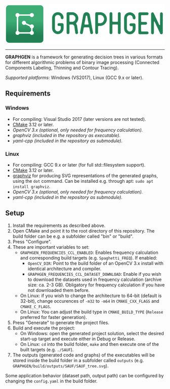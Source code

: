 ![Header Image](./doc/logo/graphgen_inline.png)

---

<!--
Can be displayed only if the repo is public.
[![Documentation](https://codedocs.xyz/prittt/graphgen.svg)]()
-->

**GRAPHGEN** is a framework for generating decision trees in various formats for different algorithmic problems of binary image processing (Connected Components Labeling, Thinning and Contour Tracing). 

*Supported platforms*: Windows (VS2017), Linux (GCC 9.x or later).

## Requirements
### Windows
* For compiling: Visual Studio 2017 (later versions are not tested).
* [CMake](https://cmake.org/) 3.12 or later.
* *OpenCV 3.x (optional, only needed for frequency calculation).*
* *graphviz (included in the repository as executable).*
* *yaml-cpp (included in the repository as submodule).*


### Linux
* For compiling: GCC 9.x or later (for full std::filesystem support).
* [CMake](https://cmake.org/) 3.12 or later.
* [graphviz](https://www.graphviz.org/download/) for producing SVG representations of the generated graphs, using the `dot` command. Can be installed e.g. through apt: `sudo apt install graphviz`.
* *OpenCV 3.x (optional, only needed for frequency calculation).*
* *yaml-cpp (included in the repository as submodule).*

## Setup
1) Install the requirements as described above.
2) Open CMake and point it to the root directory of this repository. The build folder can be e.g. a subfolder called "bin" or "build".
3) Press "Configure".
4) These are important variables to set:
    * `GRAPHGEN_FREQUENCIES_CCL_ENABLED`: Enables frequency calculation and corresponding build targets (e.g. `Spaghetti_FREQ`). If enabled:
        * `OpenCV_DIR`: Point to the build folder of an OpenCV 3.x install with identical architecture and compiler.
        * `GRAPHGEN_FREQUENCIES_CCL_DATASET_DOWNLOAD`: Enable if you wish to download the datasets used in frequency calculation (archive size: ca. 2-3 GB). Obligatory for frequency calculation if you have not downloaded them before.
    * On Linux: if you wish to change the architecture to 64-bit (default is 32-bit), change occurences of `-m32` to `-m64` in `CMAKE_CXX_FLAGS` and `CMAKE_C_FLAGS`.
    * On Linux: You can adjust the build type in `CMAKE_BUILD_TYPE` (`Release` preferred for faster generation).
5) Press "Generate" to generate the project files.
6) Build and execute the project: 
    * On Windows: open the generated project solution, select the desired start-up target and execute either in Debug or Release.
    * On Linux: `cd` into the build folder, `make` and then execute one of the built targets (e.g. `./SAUF`).
7) The outputs (generated code and graphs) of the executables will be stored inside the build folder in a subfolder called `outputs` (e.g. `GRAPHGEN/build/outputs/SAUF/SAUF_tree.svg`).

Some application behavior (dataset path, output path) can be configured by changing the `config.yaml` in the build folder.
